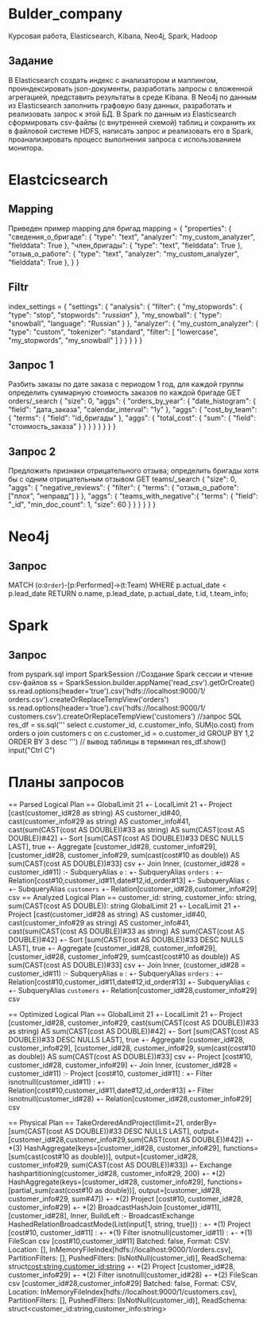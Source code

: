 # Bulder_company
Курсовая работа, Elasticsearch, Kibana, Neo4j, Spark, Hadoop
## Задание
В Elasticsearch создать индекс с анализатором и маппингом, проиндексировать json-документы, разработать запросы с вложенной агрегацией, представить результаты в среде Kibana. В Neo4j по данным из Elasticsearch заполнить графовую базу данных, разработать и реализовать запрос к этой БД. В Spark по данным из Elasticsearch сформировать csv-файлы (с внутренней схемой) таблиц и сохранить их в файловой системе HDFS, написать запрос и реализовать его в Spark, проанализировать процесс выполнения запроса с использованием монитора.
# Elastcicsearch
## Mapping 
Приведен пример mapping для бригад
mapping = {
     "properties": {
"сведения_о_бригаде": {
     "type": "text",
     "analyzer": "my_custom_analyzer",
     "fielddata": True
     },
     "член_бригады": {
     "type": "text",
     "fielddata": True
     },
     "отзыв_о_работе": {
     "type": "text",
     "analyzer": "my_custom_analyzer",
     "fielddata": True
     },
     }
     }
## Filtr
index_settings = {
       "settings": {
         "analysis": {
           "filter": {
             "my_stopwords": {
               "type": "stop",
               "stopwords": "_russian_"
             },
             "my_snowball": {
               "type": "snowball",
               "language": "Russian"
             }
           },
           "analyzer": {
             "my_custom_analyzer": {
               "type": "custom",
               "tokenizer": "standard",
               "filter": [
                 "lowercase",
"my_stopwords",
                 "my_snowball"
               ]
} }
} }
}
## Запрос 1
Разбить заказы по дате заказа с периодом 1 год, для каждой группы определить суммарную стоимость заказов по каждой бригаде
 GET orders/_search
     {
       "size": 0,
       "aggs": {
         "orders_by_year": {
           "date_histogram": {
             "field": "дата_заказа",
             "calendar_interval": "1y"
           },
           "aggs": {
             "cost_by_team": {
               "terms": {
                 "field": "id_бригады"
}, "aggs": {
                 "total_cost": {
                   "sum": {
                     "field": "стоимость_заказа"
                   }
} }
} }
} }
}
## Запрос 2
Предложить признаки отрицательного отзыва; определить бригады хотя бы с одним отрицательным отзывом
 GET teams/_search
{
"size": 0,
           "aggs": {
             "negative_reviews": {
               "filter": {
                 "terms": {
                   "отзыв_о_работе":    ["плох",
"неправд"]
}
}, "aggs": {
                 "teams_with_negative":{
                   "terms": {
                     "field": "_id",
                       "min_doc_count": 1,
                       "size": 60
} }
} }
} }
# Neo4j
## Запрос
MATCH (o:`Order`)-[p:Performed]->(t:Team)
WHERE p.actual_date < p.lead_date
RETURN o.name, p.lead_date, p.actual_date, t.id, t.team_info;
# Spark
## Запрос
 from pyspark.sql import SparkSession
     //Создание Spark сессии и чтение csv-файлов
     ss = SparkSession.builder.appName('read_csv').getOrCreate()
     ss.read.options(header='true').csv('hdfs://localhost:9000/1/
     orders.csv').createOrReplaceTempView('orders')
     ss.read.options(header='true').csv('hdfs://localhost:9000/1/
     customers.csv').createOrReplaceTempView('customers')
     //запрос SQL
     res_df = ss.sql('''
     select c.customer_id, c.customer_info, SUM(o.cost)
     from orders o
     join customers c on c.customer_id = o.customer_id
     GROUP BY 1,2
     ORDER BY 3 desc
     ''')
     // вывод таблицы в терминал
     res_df.show()
     input("Ctrl C")
# Планы запросов 
== Parsed Logical Plan ==
GlobalLimit 21
+- LocalLimit 21
+- Project [cast(customer_id#28 as string) AS customer_id#40, cast(customer_info#29 as string) AS customer_info#41, cast(sum(CAST(cost AS DOUBLE))#33 as string) AS sum(CAST(cost AS DOUBLE))#42]
+- Sort [sum(CAST(cost AS DOUBLE))#33 DESC NULLS LAST], true
+- Aggregate [customer_id#28, customer_info#29], [customer_id#28, customer_info#29, sum(cast(cost#10 as double)) AS sum(CAST(cost AS DOUBLE))#33]
csv
+- Join Inner, (customer_id#28 = customer_id#11)
:- SubqueryAlias `o`
: +- SubqueryAlias `orders`
: +- Relation[cost#10,customer_id#11,date#12,id_order#13]
+- SubqueryAlias `c`
+- SubqueryAlias `customers`
+- Relation[customer_id#28,customer_info#29] csv
== Analyzed Logical Plan ==
customer_id: string, customer_info: string, sum(CAST(cost AS DOUBLE)): string GlobalLimit 21
+- LocalLimit 21
+- Project [cast(customer_id#28 as string) AS customer_id#40, cast(customer_info#29 as string) AS customer_info#41, cast(sum(CAST(cost AS DOUBLE))#33 as string) AS sum(CAST(cost AS DOUBLE))#42]
+- Sort [sum(CAST(cost AS DOUBLE))#33 DESC NULLS LAST], true
+- Aggregate [customer_id#28, customer_info#29], [customer_id#28, customer_info#29, sum(cast(cost#10 as double)) AS sum(CAST(cost AS DOUBLE))#33]
csv
+- Join Inner, (customer_id#28 = customer_id#11)
:- SubqueryAlias `o`
: +- SubqueryAlias `orders`
: +- Relation[cost#10,customer_id#11,date#12,id_order#13]
+- SubqueryAlias `c`
+- SubqueryAlias `customers`
+- Relation[customer_id#28,customer_info#29] csv


== Optimized Logical Plan == GlobalLimit 21
+- LocalLimit 21
+- Project [customer_id#28, customer_info#29, cast(sum(CAST(cost AS DOUBLE))#33 as string) AS sum(CAST(cost AS DOUBLE))#42]
+- Sort [sum(CAST(cost AS DOUBLE))#33 DESC NULLS LAST], true
+- Aggregate [customer_id#28, customer_info#29], [customer_id#28, customer_info#29, sum(cast(cost#10 as double)) AS sum(CAST(cost AS DOUBLE))#33]
csv
+- Project [cost#10, customer_id#28, customer_info#29] +- Join Inner, (customer_id#28 = customer_id#11)
:- Project [cost#10, customer_id#11]
: +- Filter isnotnull(customer_id#11)
: +- Relation[cost#10,customer_id#11,date#12,id_order#13]
+- Filter isnotnull(customer_id#28)
+- Relation[customer_id#28,customer_info#29] csv


== Physical Plan ==
TakeOrderedAndProject(limit=21, orderBy=[sum(CAST(cost AS DOUBLE))#33 DESC NULLS LAST], output=[customer_id#28,customer_info#29,sum(CAST(cost AS DOUBLE))#42])
+- *(3) HashAggregate(keys=[customer_id#28, customer_info#29], functions=[sum(cast(cost#10 as double))], output=[customer_id#28, customer_info#29, sum(CAST(cost AS DOUBLE))#33])
+- Exchange hashpartitioning(customer_id#28, customer_info#29, 200)
+- *(2) HashAggregate(keys=[customer_id#28, customer_info#29], functions=[partial_sum(cast(cost#10 as double))], output=[customer_id#28,
customer_info#29, sum#47])
+- *(2) Project [cost#10, customer_id#28, customer_info#29]
+- *(2) BroadcastHashJoin [customer_id#11], [customer_id#28], Inner, BuildLeft
:- BroadcastExchange HashedRelationBroadcastMode(List(input[1, string, true]))
: +- *(1) Project [cost#10, customer_id#11]
: +- *(1) Filter isnotnull(customer_id#11)
: +- *(1) FileScan csv [cost#10,customer_id#11] Batched:
false,  Format:     CSV:  Location: [],
InMemoryFileIndex[hdfs://localhost:9000/1/orders.csv], PartitionFilters: [], PushedFilters: [IsNotNull(customer_id)], ReadSchema: struct<cost:string,customer_id:string>
+- *(2) Project [customer_id#28, customer_info#29] +- *(2) Filter isnotnull(customer_id#28)
+- *(2) FileScan csv [customer_id#28,customer_info#29] Batched: false, Format: CSV, Location: InMemoryFileIndex[hdfs://localhost:9000/1/customers.csv], PartitionFilters: [], PushedFilters: [IsNotNull(customer_id)], ReadSchema:
struct<customer_id:string,customer_info:string>
